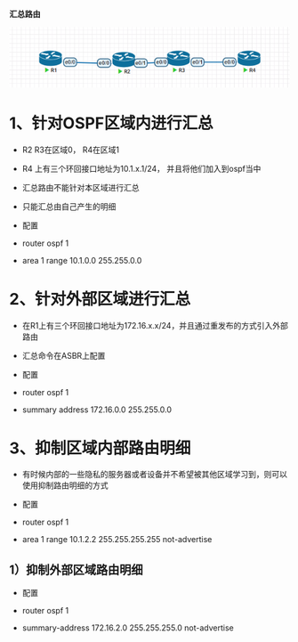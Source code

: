 **汇总路由**

![](images/WEBRESOURCEc1947019980da6b69de225c0b49ee6e7截图.png)

# 1、针对OSPF区域内进行汇总

- R2 R3在区域0， R4在区域1

- R4 上有三个环回接口地址为10.1.x.1/24， 并且将他们加入到ospf当中

- 汇总路由不能针对本区域进行汇总

- 只能汇总由自己产生的明细

- 配置

- router ospf 1

- area 1 range 10.1.0.0 255.255.0.0

# 2、针对外部区域进行汇总

- 在R1上有三个环回接口地址为172.16.x.x/24，并且通过重发布的方式引入外部路由

- 汇总命令在ASBR上配置

- 配置

- router ospf 1

- summary address 172.16.0.0 255.255.0.0

# 3、抑制区域内部路由明细

- 有时候内部的一些隐私的服务器或者设备并不希望被其他区域学习到，则可以使用抑制路由明细的方式

- 配置

- router ospf 1

- area 1 range 10.1.2.2 255.255.255.255 not-advertise

## 1）抑制外部区域路由明细

- 配置

- router ospf 1

- summary-address 172.16.2.0 255.255.255.0 not-advertise